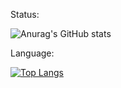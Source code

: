 Status:

![Anurag's GitHub stats](https://github-readme-stats.vercel.app/api?username=Jeet1994&show_icons=true&theme=dark)

Language:

[![Top Langs](https://github-readme-stats.vercel.app/api/top-langs/?username=Jeet1994&langs_count=8)](https://github.com/anuraghazra/github-readme-stats)

